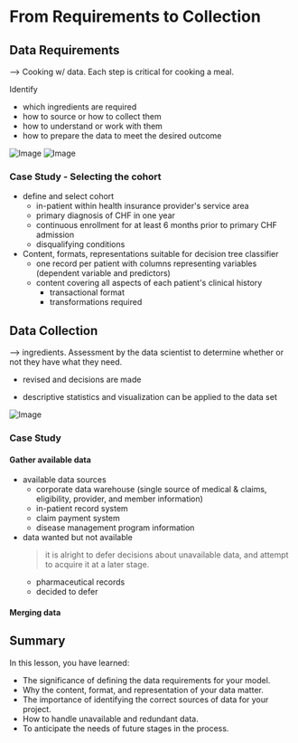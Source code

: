 # From Requirements to Collection

## Data Requirements
--> Cooking w/ data. Each step is critical for cooking a meal.

Identify  
+ which ingredients are required
+ how to source or how to collect them
+ how to understand or work with them
+ how to prepare the data to meet the desired outcome

![Image](https://i.imgur.com/sEnnuQh.png)
![Image](https://i.imgur.com/mT1OcPx.png)

### Case Study - Selecting the cohort
+ define and select cohort
    + in-patient within health insurance provider's service area
    + primary diagnosis of CHF in one year 
    + continuous enrollment for at least 6 months prior to primary CHF admission
    + disqualifying conditions
+ Content, formats, representations suitable for decision tree classifier
    + one record per patient with columns representing variables (dependent variable and predictors)
    + content covering all aspects of each patient's clinical history 
        + transactional format
        + transformations required


## Data Collection
--> ingredients. Assessment by the data scientist to determine whether or not they have what they need. 

+ revised and decisions are made 

+ descriptive statistics and visualization can be applied to the data set

![Image](https://i.imgur.com/4HBAzK4.png)


### Case Study 
#### Gather available data
+ available data sources
    + corporate data warehouse (single source of medical & claims, eligibility, provider, and member information)
    + in-patient record system
    + claim payment system
    + disease management program information
+ data wanted but not available
    > it is alright to defer decisions about unavailable data, and attempt to acquire it at a later stage.
    + pharmaceutical records
    + decided to defer 


#### Merging data

## Summary
In this lesson, you have learned:

+ The significance of defining the data requirements for your model.
+ Why the content, format, and representation of your data matter.   
+ The importance of identifying the correct sources of data for your project.
+ How to handle unavailable and redundant data.
+ To anticipate the needs of future stages in the process.




